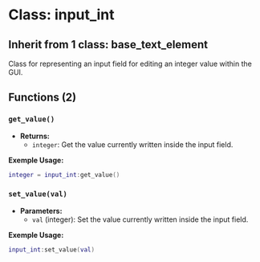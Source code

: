 # Class: input_int

## Inherit from 1 class: base_text_element

Class for representing an input field for editing an integer value within the GUI.

## Functions (2)

### `get_value()`

- **Returns:**
  - `integer`: Get the value currently written inside the input field.

**Exemple Usage:**
```lua
integer = input_int:get_value()
```

### `set_value(val)`

- **Parameters:**
  - `val` (integer): Set the value currently written inside the input field.

**Exemple Usage:**
```lua
input_int:set_value(val)
```


